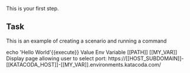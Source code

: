 

This is your first step.

## Task

This is an example of creating a scenario and running a command

echo 'Hello World'{{execute}} Value Env Variable [[PATH]] [[MY_VAR]] Display page allowing user to select port: https://[[HOST_SUBDOMAIN]]-[[KATACODA_HOST]]-[[MY_VAR]].environments.katacoda.com/
